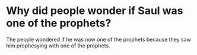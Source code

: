 # Why did people wonder if Saul was one of the prophets?

The people wondered if he was now one of the prophets because they saw him prophesying with one of the prophets.

